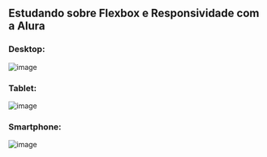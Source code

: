 ## Estudando sobre Flexbox e Responsividade com a Alura

### Desktop:
![image](https://user-images.githubusercontent.com/127454671/228311789-8274c612-b724-4746-b955-0fce4169d0a5.png)

### Tablet:
![image](https://user-images.githubusercontent.com/127454671/228312211-5fb8b7d0-e501-42d0-8a88-d93c6497a2b8.png)

### Smartphone:
![image](https://user-images.githubusercontent.com/127454671/228312321-dfe5225e-5e5d-4dc3-985a-765318d6fec9.png)


